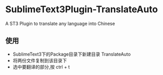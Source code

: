 # SublimeText3Plugin-TranslateAuto
A ST3 Plugin to translate any language into Chinese 


## 使用
  - SublimeText3下的Package目录下新建目录 TranslateAuto 
  - 将两份文件复制到该目录下
  - 选中要翻译的部分,按 ctrl + t 
